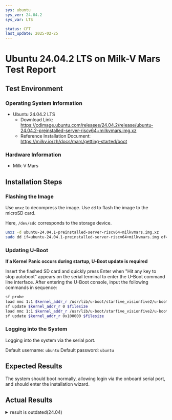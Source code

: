 ```yaml
---
sys: ubuntu
sys_ver: 24.04.2
sys_var: LTS

status: CFT
last_update: 2025-02-25
---
```


# Ubuntu 24.04.2 LTS on Milk-V Mars Test Report

## Test Environment

### Operating System Information

- Ubuntu 24.04.2 LTS
  - Download Link: https://cdimage.ubuntu.com/releases/24.04.2/release/ubuntu-24.04.2-preinstalled-server-riscv64+milkvmars.img.xz
  - Reference Installation Document: https://milkv.io/zh/docs/mars/getting-started/boot

### Hardware Information

- Milk-V Mars

## Installation Steps

### Flashing the Image

Use `unxz` to decompress the image. 
Use `dd` to flash the image to the microSD card.

Here, `/dev/sdc` corresponds to the storage device.

```bash
unxz -d ubuntu-24.04.1-preinstalled-server-riscv64+milkvmars.img.xz
sudo dd if=ubuntu-24.04.1-preinstalled-server-riscv64+milkvmars.img of=/dev/sdc bs=1M status=progress
```

### Updating U-Boot

**If a Kernel Panic occurs during startup, U-Boot update is required**

Insert the flashed SD card and quickly press Enter when "Hit any key to stop autoboot" appears on the serial terminal to enter the U-Boot command line interface.
After entering the U-Boot console, input the following commands in sequence:
```bash
sf probe
load mmc 1:1 $kernel_addr_r /usr/lib/u-boot/starfive_visionfive2/u-boot-spl.bin.normal.out
sf update $kernel_addr_r 0 $filesize
load mmc 1:1 $kernel_addr_r /usr/lib/u-boot/starfive_visionfive2/u-boot.itb
sf update $kernel_addr_r 0x100000 $filesize
```

### Logging into the System

Logging into the system via the serial port.

Default username: `ubuntu`
Default password: `ubuntu`

## Expected Results

The system should boot normally, allowing login via the onboard serial port, and should enter the installation wizard.

## Actual Results
<details>
<summary>result is outdated(24.04)</summary>
The system booted successfully, and the output was successfully viewed via the serial port.

### Boot Information

Screen recording:
[![asciicast](https://asciinema.org/a/a3DgDMfhYPQgWhUjTTScbJ04n.svg)](https://asciinema.org/a/a3DgDMfhYPQgWhUjTTScbJ04n)

```log
Welcome to Ubuntu 24.04 LTS (GNU/Linux 6.8.0-31-generic riscv64)

 * Documentation:  https://help.ubuntu.com
 * Management:     https://landscape.canonical.com
 * Support:        https://ubuntu.com/pro

 System information disabled due to load higher than 1.0

Expanded Security Maintenance for Applications is not enabled.

0 updates can be applied immediately.

Enable ESM Apps to receive additional future security updates.
See https://ubuntu.com/esm or run: sudo pro status



The programs included with the Ubuntu system are free software;
the exact distribution terms for each program are described in the
individual files in /usr/share/doc/*/copyright.

Ubuntu comes with ABSOLUTELY NO WARRANTY, to the extent permitted by
applicable law.

To run a command as administrator (user "root"), use "sudo <command>".
See "man sudo_root" for details.

ubuntu@ubuntu:~$ cat /etc-o
cat: /etc-o: No such file or directory
ubuntu@ubuntu:~$ cat /etc/os-release 
PRETTY_NAME="Ubuntu 24.04 LTS"
NAME="Ubuntu"
VERSION_ID="24.04"
VERSION="24.04 LTS (Noble Numbat)"
VERSION_CODENAME=noble
ID=ubuntu
ID_LIKE=debian
HOME_URL="https://www.ubuntu.com/"
SUPPORT_URL="https://help.ubuntu.com/"
BUG_REPORT_URL="https://bugs.launchpad.net/ubuntu/"
PRIVACY_POLICY_URL="https://www.ubuntu.com/legal/terms-and-policies/privacy-policy"
UBUNTU_CODENAME=noble
LOGO=ubuntu-logo
ubuntu@ubuntu:~$ uname -a
Linux ubuntu 6.8.0-31-generic #31.1-Ubuntu SMP PREEMPT_DYNAMIC Sun Apr 21 01:12:53 UTC 2024 riscv64 riscv64 riscv64 GNU/Lix
ubuntu@ubuntu:~$ 
 

```

## Test Criteria

Successful: The actual result matches the expected result.

Failed: The actual result does not match the expected result.

## Test Conclusion

Test successful.
</details>
